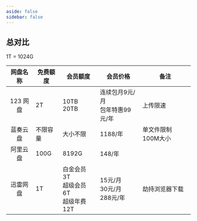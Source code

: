 ```yaml
---
aside: false
sidebar: false
---
```

## 总对比
<Badge type='info'>1T = 1024G</Badge>

|  网盘名称  |  免费额度  |  会员额度  |  会员价格  |  备注 |
|:---:|---|---|---|---|
|123 网盘|2T|10TB <br/> 20TB|连续包月9元/月 <br/> 包年特惠99元/年|上传限速|
|蓝奏云盘|不限容量|大小不限|1188/年|单文件限制100M大小|
|阿里云盘|100G|8192G|148/年||
|迅雷网盘|1T|白金会员 3T <br/> 超级会员 6T <br/> 超级年费 12T|15元/月 <br/> 30元/月 <br/> 288元/年|劫持浏览器下载|
